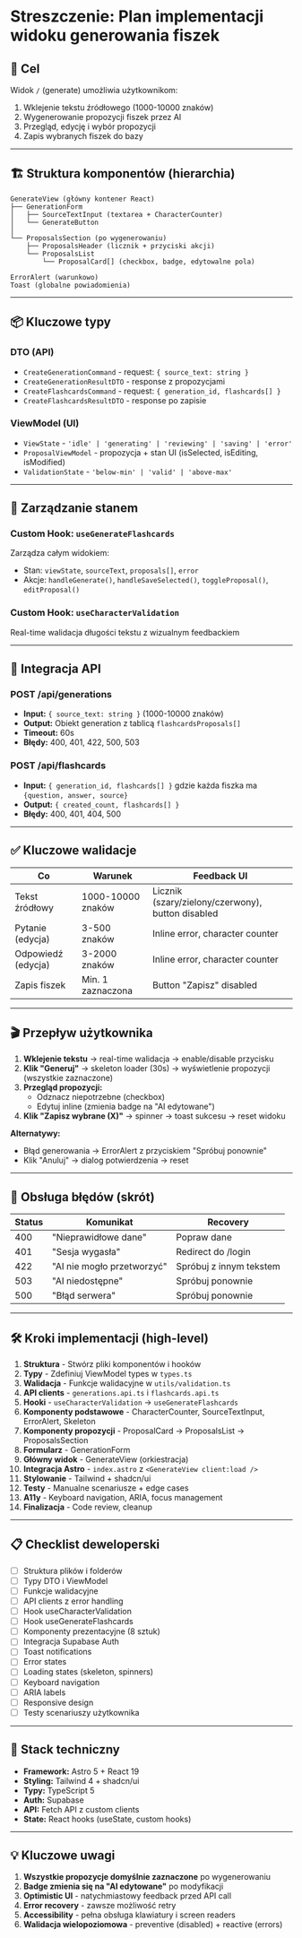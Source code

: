 # Streszczenie: Plan implementacji widoku generowania fiszek

## 🎯 Cel

Widok `/` (generate) umożliwia użytkownikom:

1. Wklejenie tekstu źródłowego (1000-10000 znaków)
2. Wygenerowanie propozycji fiszek przez AI
3. Przegląd, edycję i wybór propozycji
4. Zapis wybranych fiszek do bazy

---

## 🏗️ Struktura komponentów (hierarchia)

```
GenerateView (główny kontener React)
├── GenerationForm
│   ├── SourceTextInput (textarea + CharacterCounter)
│   └── GenerateButton
│
└── ProposalsSection (po wygenerowaniu)
    ├── ProposalsHeader (licznik + przyciski akcji)
    └── ProposalsList
        └── ProposalCard[] (checkbox, badge, edytowalne pola)

ErrorAlert (warunkowo)
Toast (globalne powiadomienia)
```

---

## 📦 Kluczowe typy

### DTO (API)

- `CreateGenerationCommand` - request: `{ source_text: string }`
- `CreateGenerationResultDTO` - response z propozycjami
- `CreateFlashcardsCommand` - request: `{ generation_id, flashcards[] }`
- `CreateFlashcardsResultDTO` - response po zapisie

### ViewModel (UI)

- `ViewState` - `'idle' | 'generating' | 'reviewing' | 'saving' | 'error'`
- `ProposalViewModel` - propozycja + stan UI (isSelected, isEditing, isModified)
- `ValidationState` - `'below-min' | 'valid' | 'above-max'`

---

## 🔄 Zarządzanie stanem

### Custom Hook: `useGenerateFlashcards`

Zarządza całym widokiem:

- Stan: `viewState`, `sourceText`, `proposals[]`, `error`
- Akcje: `handleGenerate()`, `handleSaveSelected()`, `toggleProposal()`, `editProposal()`

### Custom Hook: `useCharacterValidation`

Real-time walidacja długości tekstu z wizualnym feedbackiem

---

## 🔌 Integracja API

### POST /api/generations

- **Input:** `{ source_text: string }` (1000-10000 znaków)
- **Output:** Obiekt generation z tablicą `flashcardsProposals[]`
- **Timeout:** 60s
- **Błędy:** 400, 401, 422, 500, 503

### POST /api/flashcards

- **Input:** `{ generation_id, flashcards[] }` gdzie każda fiszka ma `{question, answer, source}`
- **Output:** `{ created_count, flashcards[] }`
- **Błędy:** 400, 401, 404, 500

---

## ✅ Kluczowe walidacje

| Co                 | Warunek           | Feedback UI                                       |
| ------------------ | ----------------- | ------------------------------------------------- |
| Tekst źródłowy     | 1000-10000 znaków | Licznik (szary/zielony/czerwony), button disabled |
| Pytanie (edycja)   | 3-500 znaków      | Inline error, character counter                   |
| Odpowiedź (edycja) | 3-2000 znaków     | Inline error, character counter                   |
| Zapis fiszek       | Min. 1 zaznaczona | Button "Zapisz" disabled                          |

---

## 🎬 Przepływ użytkownika

1. **Wklejenie tekstu** → real-time walidacja → enable/disable przycisku
2. **Klik "Generuj"** → skeleton loader (30s) → wyświetlenie propozycji (wszystkie zaznaczone)
3. **Przegląd propozycji:**
   - Odznacz niepotrzebne (checkbox)
   - Edytuj inline (zmienia badge na "AI edytowane")
4. **Klik "Zapisz wybrane (X)"** → spinner → toast sukcesu → reset widoku

**Alternatywy:**

- Błąd generowania → ErrorAlert z przyciskiem "Spróbuj ponownie"
- Klik "Anuluj" → dialog potwierdzenia → reset

---

## 🚨 Obsługa błędów (skrót)

| Status | Komunikat                  | Recovery                |
| ------ | -------------------------- | ----------------------- |
| 400    | "Nieprawidłowe dane"       | Popraw dane             |
| 401    | "Sesja wygasła"            | Redirect do /login      |
| 422    | "AI nie mogło przetworzyć" | Spróbuj z innym tekstem |
| 503    | "AI niedostępne"           | Spróbuj ponownie        |
| 500    | "Błąd serwera"             | Spróbuj ponownie        |

---

## 🛠️ Kroki implementacji (high-level)

1. **Struktura** - Stwórz pliki komponentów i hooków
2. **Typy** - Zdefiniuj ViewModel types w `types.ts`
3. **Walidacja** - Funkcje walidacyjne w `utils/validation.ts`
4. **API clients** - `generations.api.ts` i `flashcards.api.ts`
5. **Hooki** - `useCharacterValidation` → `useGenerateFlashcards`
6. **Komponenty podstawowe** - CharacterCounter, SourceTextInput, ErrorAlert, Skeleton
7. **Komponenty propozycji** - ProposalCard → ProposalsList → ProposalsSection
8. **Formularz** - GenerationForm
9. **Główny widok** - GenerateView (orkiestracja)
10. **Integracja Astro** - `index.astro` z `<GenerateView client:load />`
11. **Stylowanie** - Tailwind + shadcn/ui
12. **Testy** - Manualne scenariusze + edge cases
13. **A11y** - Keyboard navigation, ARIA, focus management
14. **Finalizacja** - Code review, cleanup

---

## 📋 Checklist deweloperski

- [ ] Struktura plików i folderów
- [ ] Typy DTO i ViewModel
- [ ] Funkcje walidacyjne
- [ ] API clients z error handling
- [ ] Hook useCharacterValidation
- [ ] Hook useGenerateFlashcards
- [ ] Komponenty prezentacyjne (8 sztuk)
- [ ] Integracja Supabase Auth
- [ ] Toast notifications
- [ ] Error states
- [ ] Loading states (skeleton, spinners)
- [ ] Keyboard navigation
- [ ] ARIA labels
- [ ] Responsive design
- [ ] Testy scenariuszy użytkownika

---

## 🎨 Stack techniczny

- **Framework:** Astro 5 + React 19
- **Styling:** Tailwind 4 + shadcn/ui
- **Typy:** TypeScript 5
- **Auth:** Supabase
- **API:** Fetch API z custom clients
- **State:** React hooks (useState, custom hooks)

---

## 💡 Kluczowe uwagi

1. **Wszystkie propozycje domyślnie zaznaczone** po wygenerowaniu
2. **Badge zmienia się na "AI edytowane"** po modyfikacji
3. **Optimistic UI** - natychmiastowy feedback przed API call
4. **Error recovery** - zawsze możliwość retry
5. **Accessibility** - pełna obsługa klawiatury i screen readers
6. **Walidacja wielopoziomowa** - preventive (disabled) + reactive (errors)
